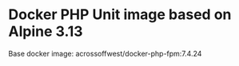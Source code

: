 # Docker PHP Unit image based on Alpine 3.13

Base docker image: acrossoffwest/docker-php-fpm:7.4.24
